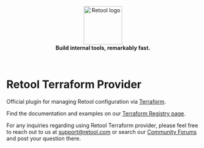 <p align="center">
    <a href="https://retool.com/"><img src="https://raw.githubusercontent.com/tryretool/brand-assets/master/Logos/logo-full-black.png" alt="Retool logo" height="100"></a> <br>
    <b>Build internal tools, remarkably fast.</b>
</p> <br>

# Retool Terraform Provider
Official plugin for managing Retool configuration via [Terraform](https://www.terraform.io/).


Find the documentation and examples on our [Terraform Registry page](https://registry.terraform.io/providers/tryretool/retool/latest/docs).


For any inquiries regarding using Retool Terraform provider, please feel free to reach out to us at support@retool.com or search our [Community Forums](https://community.retool.com/) and post your question there.
